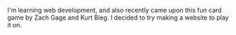 I'm learning web development, and also recently came upon this fun card game by Zach Gage and Kurt Bieg. I decided to try making a website to play it on.
